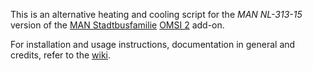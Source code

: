 This is an alternative heating and cooling script for the *MAN NL-313-15* version of the
[MAN Stadtbusfamilie](http://man-stadtbus.de) [OMSI 2](http://omnibussimulator.de) add-on.

For installation and usage instructions, documentation in general and credits, refer to the
[wiki](https://github.com/unorthodox-paradox/omsi-2_man_nl_313-15_heating_cooling_script/wiki).
